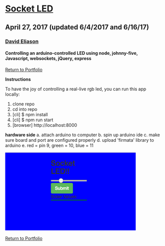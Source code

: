 # [Socket LED](https://github.com/davideliason/locallycontrolledsocketled-)
## April 27, 2017 (updated 6/4/2017 and 6/16/17)
### [David Eliason](http://www.davethemaker.com)
#### Controlling an arduino-controlled LED using node, johnny-five, Javascript, websockets, jQuery, express

[Return to Portfolio](https://davideliason.github.io/)

**Instructions**

To have the joy of controlling a real-live rgb led, you can run this app locally:

1. clone repo
2. cd into repo
3. [cli] $ npm install
4. [cli] $ npm run start 
5. [browser] http://localhost:8000

**hardware side**
a. attach arduino to computer
b. spin up arduino ide
c. make sure board and port are configured properly
d. upload 'firmata' library to arduino
e. red = pin 9, green = 10, blue = 11

![locallycontrolledsocketled](locallycontrolledsocketled.png)

[Return to Portfolio](https://davideliason.github.io/)
